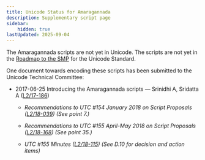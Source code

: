 ```yaml
---
title: Unicode Status for Amaragannada
description: Supplementary script page
sidebar:
    hidden: true
lastUpdated: 2025-09-04
---
```


The Amaragannada scripts are not yet in Unicode. The scripts are not yet in the [Roadmap to the SMP](http://www.unicode.org/roadmaps/smp/) for the Unicode Standard.

[comment]: # (end of intro)

[comment]: # (start of blocks)



[comment]: # (end of blocks)

[comment]: # (start of chars)



[comment]: # (end of chars)

[comment]: # (start of rest)

One document towards encoding these scripts has been submitted to the Unicode Technical Committee:

- 2017-06-25 Introducing the Amaragannada scripts — Srinidhi A, Sridatta A ([L2/17-186](http://www.unicode.org/cgi-bin/GetMatchingDocs.pl?L2/17-186))

  - _Recommendations to UTC #154 January 2018 on Script Proposals ([L2/18-039](http://www.unicode.org/L2/L2018/18039-script-adhoc-rec.pdf)) (See point 7.)_

  - _Recommendations to UTC #155 April-May 2018 on Script Proposals ([L2/18-168](http://www.unicode.org/L2/L2018/18168-script-rec.pdf)) (See point 35.)_

  - _UTC #155 Minutes ([L2/18-115](http://www.unicode.org/L2/L2018/18115.htm)) (See D.10 for decision and action items)_
